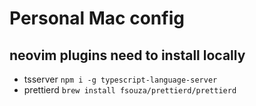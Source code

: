 # Personal Mac config

## neovim plugins need to install locally

- tsserver `npm i -g typescript-language-server`
- prettierd `brew install fsouza/prettierd/prettierd`
